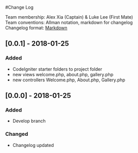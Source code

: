 #Change Log

Team membership:  Alex Xia (Captain) & Luke Lee (First Mate)  
Team conventions: Allman notation, markdown for changelog  
Changelog format: [Markdown](https://github.com/adam-p/markdown-here/wiki/Markdown-Cheatsheet) 

## [0.0.1] - 2018-01-25
### Added
- CodeIgniter starter folders to project folder
- new views welcome.php, about.php, gallery.php
- new controllers Welcome.php, About.php, Gallery.php


## [0.0.0] - 2018-01-25
### Added
- Develop branch

### Changed
- Changelog updated
